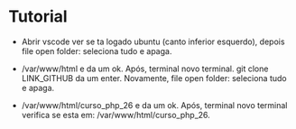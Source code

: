 # Tutorial
- Abrir vscode ver se ta logado ubuntu (canto inferior esquerdo), depois file open folder: seleciona tudo e apaga.

- /var/www/html e da um ok. Após, terminal novo terminal.
git clone LINK_GITHUB da um enter. Novamente, file open folder: seleciona tudo e apaga.

- /var/www/html/curso_php_26 e da um ok. Após, terminal novo terminal verifica se esta em: /var/www/html/curso_php_26.
